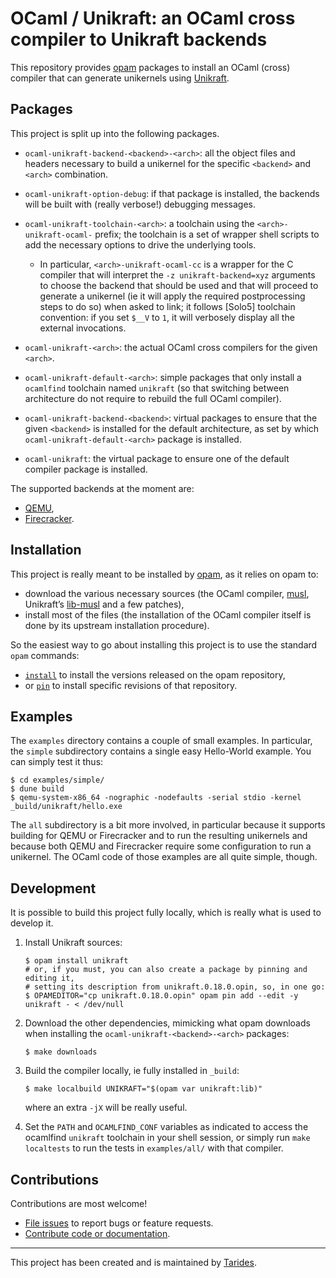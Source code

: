 # OCaml / Unikraft: an OCaml cross compiler to Unikraft backends

This repository provides [opam] packages to install an OCaml (cross) compiler
that can generate unikernels using [Unikraft].

[opam]: https://opam.ocaml.org
[Unikraft]: https://unikraft.org


## Packages

This project is split up into the following packages.

- `ocaml-unikraft-backend-<backend>-<arch>`: all the object files and headers
  necessary to build a unikernel for the specific `<backend>` and `<arch>`
  combination.

- `ocaml-unikraft-option-debug`: if that package is installed, the backends will
  be built with (really verbose!) debugging messages.

- `ocaml-unikraft-toolchain-<arch>`: a toolchain using the
  `<arch>-unikraft-ocaml-` prefix; the toolchain is a set of wrapper shell
  scripts to add the necessary options to drive the underlying tools.
  - In particular, `<arch>-unikraft-ocaml-cc` is a wrapper for the C compiler
    that will interpret the `-z unikraft-backend=xyz` arguments to choose the
    backend that should be used and that will proceed to generate a unikernel
    (ie it will apply the required postprocessing steps to do so) when asked to
    link; it follows [Solo5] toolchain convention: if you set `$__V` to `1`, it
    will verbosely display all the external invocations.

- `ocaml-unikraft-<arch>`: the actual OCaml cross compilers for the given `<arch>`.

- `ocaml-unikraft-default-<arch>`: simple packages that only install a
  `ocamlfind` toolchain named `unikraft` (so that switching between architecture
  do not require to rebuild the full OCaml compiler).

- `ocaml-unikraft-backend-<backend>`: virtual packages to ensure that the given
  `<backend>` is installed for the default architecture, as set by which
  `ocaml-unikraft-default-<arch>` package is installed.

- `ocaml-unikraft`: the virtual package to ensure one of the default compiler
  package is installed.

The supported backends at the moment are:

- [QEMU],
- [Firecracker].

[QEMU]: https://www.qemu.org/
[Firecracker]: https://firecracker-microvm.github.io/


## Installation

This project is really meant to be installed by [opam], as it relies on opam to:

- download the various necessary sources (the OCaml compiler, [musl], Unikraft’s
  [lib-musl] and a few patches),
- install most of the files (the installation of the OCaml compiler itself is
  done by its upstream installation procedure).

So the easiest way to go about installing this project is to use the standard
`opam` commands:
- [`install`] to install the versions released on the opam repository,
- or [`pin`] to install specific revisions of that repository.

[musl]: https://musl.libc.org/
[lib-musl]: https://github.com/unikraft/lib-musl
[`install`]: https://opam.ocaml.org/doc/Usage.html#opam-install
[`pin`]: https://opam.ocaml.org/doc/Usage.html#opam-pin


## Examples

The `examples` directory contains a couple of small examples. In particular, the
`simple` subdirectory contains a single easy Hello-World example. You can simply
test it thus:

```
$ cd examples/simple/
$ dune build
$ qemu-system-x86_64 -nographic -nodefaults -serial stdio -kernel _build/unikraft/hello.exe
```

The `all` subdirectory is a bit more involved, in particular because it supports
building for QEMU or Firecracker and to run the resulting unikernels and because
both QEMU and Firecracker require some configuration to run a unikernel. The
OCaml code of those examples are all quite simple, though.


## Development

It is possible to build this project fully locally, which is really what is used
to develop it.

1.  Install Unikraft sources:

    ```
    $ opam install unikraft
    # or, if you must, you can also create a package by pinning and editing it,
    # setting its description from unikraft.0.18.0.opin, so, in one go:
    $ OPAMEDITOR="cp unikraft.0.18.0.opin" opam pin add --edit -y unikraft - < /dev/null
    ```

2.  Download the other dependencies, mimicking what opam downloads when
    installing the `ocaml-unikraft-<backend>-<arch>` packages:

    ```
    $ make downloads
    ```

3.  Build the compiler locally, ie fully installed in `_build`:

    ```
    $ make localbuild UNIKRAFT="$(opam var unikraft:lib)"
    ```

    where an extra `-jX` will be really useful.

4.  Set the `PATH` and `OCAMLFIND_CONF` variables as indicated to access the
    ocamlfind `unikraft` toolchain in your shell session, or simply run
    `make localtests` to run the tests in `examples/all/` with that compiler.


## Contributions

Contributions are most welcome!

- [File issues](https://github.com/mirage/ocaml-unikraft/issues) to report bugs
  or feature requests.
- [Contribute code or documentation](./CONTRIBUTING.md).

---

This project has been created and is maintained by
[Tarides](https://tarides.com).
